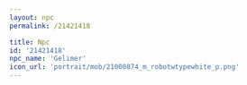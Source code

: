 ```yaml
---
layout: npc
permalink: /21421418

title: Npc
id: '21421418'
npc_name: 'Gelimer'
icon_url: 'portrait/mob/21000874_m_robotwtypewhite_p.png'
---
```

